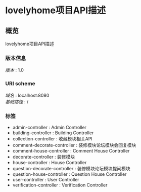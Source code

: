 # lovelyhome项目API描述


<a name="overview"></a>
## 概览
lovelyhome项目API描述


### 版本信息
*版本* : 1.0


### URI scheme
*域名* : localhost:8080  
*基础路径* : /


### 标签

* admin-controller : Admin Controller
* building-controller : Building Controller
* collection-controller : 收藏模块相关API
* comment-decorate-controller : 装修模块论坛模块会回复模块
* comment-house-controller : Comment House Controller
* decorate-controller : 装修模块
* house-controller : House Controller
* question-decorate-controller : 装修模块论坛模块提问模块
* question-house-controller : Question House Controller
* user-controller : User Controller
* verification-controller : Verification Controller



